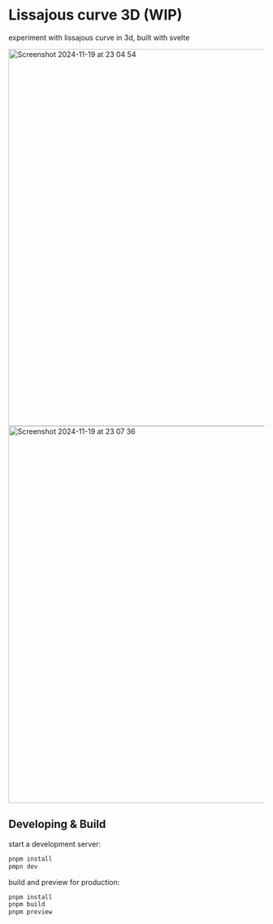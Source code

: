 # Lissajous curve 3D (WIP)
experiment with lissajous curve in 3d, built with svelte

<img width="741" alt="Screenshot 2024-11-19 at 23 04 54" src="https://github.com/user-attachments/assets/fd63fcad-c46e-47da-ab8a-36c9e18e769a">

<img width="741" alt="Screenshot 2024-11-19 at 23 07 36" src="https://github.com/user-attachments/assets/91fff78d-23df-4468-8fb0-ec77ae99fe3c">


## Developing & Build
start a development server:
```bash
pnpm install
pmpn dev
```
build and preview for production:
```bash
pnpm install
pnpm build
pnpm preview
```
